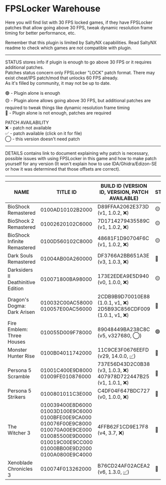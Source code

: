 # FPSLocker Warehouse

Here you will find list with 30 FPS locked games, if they have FPSLocker patches that allow going above 30 FPS, tweak dynamic resolution frame timing for better performance, etc.

Remember that this plugin is limited by SaltyNX capabilities. 
Read SaltyNX readme to check which games are not compatible with plugin.

---

STATUS stores info if plugin is enough to go above 30 FPS or it requires additional patches.<br>
Patches status concern only FPSLocker "LOCK" patch format. There may exist cheat/IPS patch/mod that unlocks 60 FPS already.<br>
As it's filled by community, it may not be up to date.

🟢 - Plugin alone is enough<br>
🟡 - Plugin alone allows going above 30 FPS, but additional patches are required to tweak things like dynamic resolution frame timing<br>
🔴 - Plugin alone is not enough, patches are required

PATCH AVAILABILITY<br>
❌ - patch not available<br>
✅ - patch available (click on it for file)<br>
◯ - this version doesn't need patch

---

DETAILS contains link to document explaining why patch is necessary, possible issues with using FPSLocker in this game and how to make patch yourself for any version (It won't explain how to use IDA/Ghidra/Edizon-SE or how it was determined that those offsets are correct).

---

| NAME | TITLE ID | BUILD ID (VERSION ID, VERSION, PATCH AVAILABLE) | STATUS | DETAILS |
| --- | --- | --- | --- | --- |
| BioShock Remastered | 0100AD10102B2000 | D89FFAA2062E373D (v1, 1.0.2, ❌) | 🟡 |  |
| BioShock 2 Remastered | 01002620102C6000 | 7D1714279435589C (v1, 1.0.2, ❌) | 🟡 |  |
| BioShock Infinite Remastered | 0100D560102C8000 | 48681F1D90704F6C (v1, 1.0.2, ❌) | 🟡 |  |
| Dark Souls Remastered | 01004AB00A260000 | DF3766A2BB651A3E (v3, 1.0.3, ❌) | 🔴 |  |
| Darksiders II Deathinitive Edition | 010071800BA98000 | 173E2EDEA9E5D940 (v0, 1.0.0, ❌) | 🟡 |  |
| Dragon's Dogma: Dark Arisen | 010032C00AC58000 <br> 010057E00AC56000 | 2CDB9B9D70010E88 (1.0.1, v1, ❌) <br> 2D5B93C856CDF009 (1.0.1, v1, ❌) | 🔴 |  |
| Fire Emblem: Three Houses | 010055D009F78000 | 89048449BA238C8C (v5, v327680, ◯) | 🟢 |  |
| Monster Hunter Rise | 0100B04011742000 | 11C9CE3F0676EEFD (v29, 14.0.0, [✅](https://github.com/masagrator/FPSLocker-Warehouse/blob/main/SaltySD/plugins/FPSLocker/patches/0100B04011742000/11C9CE3F0676EEFD.yaml)) | 🔴 | [LINK](https://github.com/masagrator/FPSLocker-Warehouse/tree/main/Methodology/Monster%20Hunter%20Rise) |
| Persona 5 Scramble | 01001C400E9D8000 <br> 01009FE010876000 | 737E56D43D2C0B38 (v3, 1.0.3, ❌) <br> 407978D722447B25 (v1, 1.0.1, ❌) | 🔴 |  |
| Persona 5 Strikers | 0100801011C3E000 | C4DF04F647BDC727 (v0, 1.0.0, ❌) | 🔴 |  |
| The Witcher 3 | 010039400E8D6000 <br> 01003D100E9C6000 <br> 0100BFE00E9CA000 <br> 010076F00E9C8000 <br> 010070A00E9CE000 <br> 010085500E9D0000 <br> 010019C00E9CC000 <br> 01000BB00E9D2000 <br> 0100A0800E9C4000 <br> | 4FFB62F1CD9E17F8 (v4, 3.7, ❌) | 🔴 |  |
| Xenoblade Chronicles 3 | 010074F013262000 | B76CD24AF02ACEA2 (v6, 1.3.0, [✅](https://github.com/masagrator/FPSLocker-Warehouse/blob/main/SaltySD/plugins/FPSLocker/patches/010074F013262000/B76CD24AF02ACEA2.yaml)) | 🔴 | [LINK](https://github.com/masagrator/FPSLocker-Warehouse/tree/main/Methodology/Xenoblade%20Chronicles%203)  |
